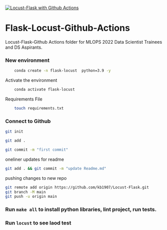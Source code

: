 [![Locust-Flask with Github Actions](https://github.com/kb1907/Locust-Flask/actions/workflows/main.yaml/badge.svg)](https://github.com/kb1907/Locust-Flask/actions/workflows/main.yaml)

# Flask-Locust-Github-Actions

Locust-Flask-Github Actions folder for MLOPS 2022 Data Scientist Trainees and DS Aspirants.

### New environment

```bash
    conda create -n flask-locust  python=3.9 -y
```

Activate the environment

```bash
    conda activate flask-locust
```

Requirements File

```bash
    touch requirements.txt
```

### Connect to Github

```bash
git init
```

```bash
git add .
```

```bash
git commit -m "first commit"
```

oneliner updates for readme

```bash
git add . && git commit -m "update Readme.md"
```

pushing changes to new repo

```bash
git remote add origin https://github.com/kb1907/Locust-Flask.git
git branch -M main
git push -u origin main
```

### Run `make all` to install python libraries, lint project, run tests.

### Run `locust` to see laod test


